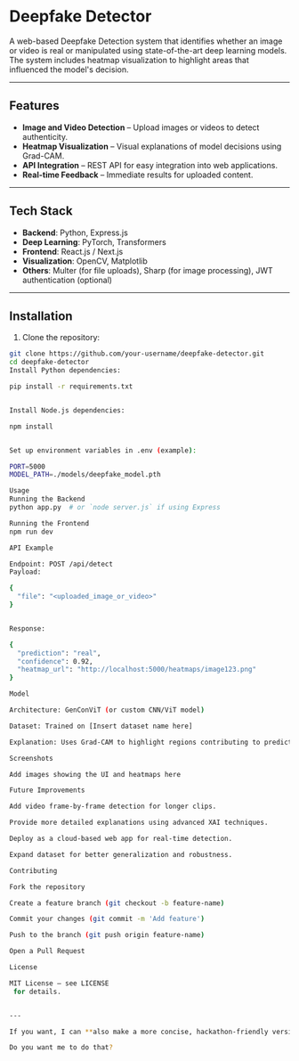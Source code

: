 # Deepfake Detector

A web-based Deepfake Detection system that identifies whether an image or video is real or manipulated using state-of-the-art deep learning models. The system includes heatmap visualization to highlight areas that influenced the model's decision.

---

## Features

- **Image and Video Detection** – Upload images or videos to detect authenticity.  
- **Heatmap Visualization** – Visual explanations of model decisions using Grad-CAM.  
- **API Integration** – REST API for easy integration into web applications.  
- **Real-time Feedback** – Immediate results for uploaded content.  

---

## Tech Stack

- **Backend**: Python, Express.js  
- **Deep Learning**: PyTorch, Transformers  
- **Frontend**: React.js / Next.js  
- **Visualization**: OpenCV, Matplotlib  
- **Others**: Multer (for file uploads), Sharp (for image processing), JWT authentication (optional)

---

## Installation

1. Clone the repository:  
```bash
git clone https://github.com/your-username/deepfake-detector.git
cd deepfake-detector
Install Python dependencies:

pip install -r requirements.txt


Install Node.js dependencies:

npm install


Set up environment variables in .env (example):

PORT=5000
MODEL_PATH=./models/deepfake_model.pth

Usage
Running the Backend
python app.py  # or `node server.js` if using Express

Running the Frontend
npm run dev

API Example

Endpoint: POST /api/detect
Payload:

{
  "file": "<uploaded_image_or_video>"
}


Response:

{
  "prediction": "real",
  "confidence": 0.92,
  "heatmap_url": "http://localhost:5000/heatmaps/image123.png"
}

Model

Architecture: GenConViT (or custom CNN/ViT model)

Dataset: Trained on [Insert dataset name here]

Explanation: Uses Grad-CAM to highlight regions contributing to predictions.

Screenshots

Add images showing the UI and heatmaps here

Future Improvements

Add video frame-by-frame detection for longer clips.

Provide more detailed explanations using advanced XAI techniques.

Deploy as a cloud-based web app for real-time detection.

Expand dataset for better generalization and robustness.

Contributing

Fork the repository

Create a feature branch (git checkout -b feature-name)

Commit your changes (git commit -m 'Add feature')

Push to the branch (git push origin feature-name)

Open a Pull Request

License

MIT License – see LICENSE
 for details.


---

If you want, I can **also make a more concise, hackathon-friendly version** that highlights features and MVP impact—it’ll make your repo look polished and ready for submission.  

Do you want me to do that?
